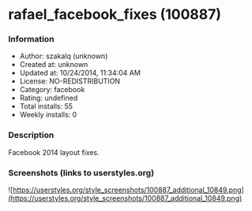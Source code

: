 # rafael_facebook_fixes (100887)

### Information
- Author: szakalq (unknown)
- Created at: unknown
- Updated at: 10/24/2014, 11:34:04 AM
- License: NO-REDISTRIBUTION
- Category: facebook
- Rating: undefined
- Total installs: 55
- Weekly installs: 0


### Description
Facebook 2014 layout fixes.


### Screenshots (links to userstyles.org)
![https://userstyles.org/style_screenshots/100887_additional_10849.png](https://userstyles.org/style_screenshots/100887_additional_10849.png)


